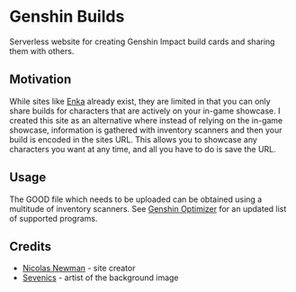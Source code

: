 # Genshin Builds

Serverless website for creating Genshin Impact build cards and sharing them with others.

## Motivation

While sites like [Enka](https://enka.network/) already exist, they are limited in that you can only share builds for characters that are actively on your in-game showcase. I created this site as an alternative where instead of relying on the in-game showcase, information is gathered with inventory scanners and then your build is encoded in the sites URL. This allows you to showcase any characters you want at any time, and all you have to do is save the URL.

## Usage

The GOOD file which needs to be uploaded can be obtained using a multitude of inventory scanners. See [Genshin Optimizer](https://frzyc.github.io/genshin-optimizer/#/scanner) for an updated list of supported programs.

## Credits

* [Nicolas Newman](https://github.com/NicolasNewman) - site creator
* [Sevenics](https://www.deviantart.com/sevenics) - artist of the background image